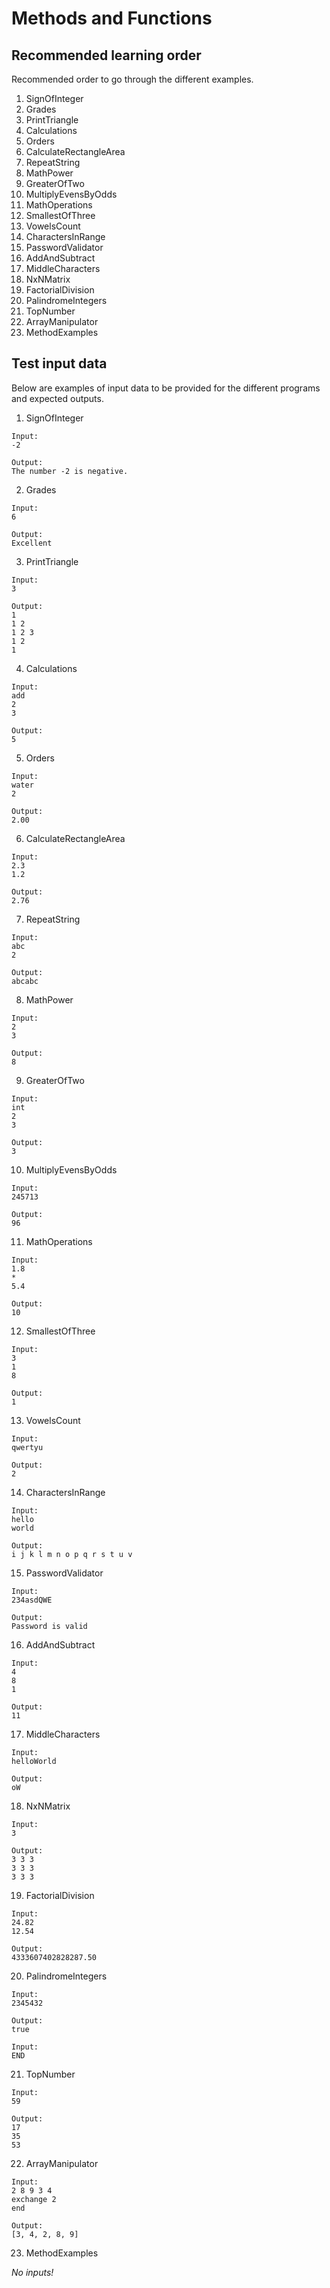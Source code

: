 # Methods and Functions

## Recommended learning order

Recommended order to go through the different examples.

1. SignOfInteger
2. Grades
3. PrintTriangle
4. Calculations
5. Orders
6. CalculateRectangleArea
7. RepeatString
8. MathPower
9. GreaterOfTwo
10. MultiplyEvensByOdds
11. MathOperations
12. SmallestOfThree
13. VowelsCount
14. CharactersInRange
15. PasswordValidator
16. AddAndSubtract
17. MiddleCharacters
18. NxNMatrix
19. FactorialDivision
20. PalindromeIntegers
21. TopNumber
22. ArrayManipulator
23. MethodExamples

## Test input data

Below are examples of input data to be provided for the different programs and expected outputs.

1. SignOfInteger

```
Input:
-2

Output:
The number -2 is negative.
```

2. Grades

```
Input:
6

Output:
Excellent
```

3. PrintTriangle

```
Input:
3

Output:
1
1 2
1 2 3
1 2
1
```

4. Calculations

```
Input:
add
2
3

Output:
5
```

5. Orders

```
Input:
water
2

Output:
2.00
```

6. CalculateRectangleArea

```
Input:
2.3
1.2

Output:
2.76
```

7. RepeatString

```
Input:
abc
2

Output:
abcabc
```

8. MathPower

```
Input:
2
3

Output:
8
```

9. GreaterOfTwo

```
Input:
int
2
3

Output:
3
```

10. MultiplyEvensByOdds

```
Input:
245713

Output:
96
```

11. MathOperations

```
Input:
1.8
*
5.4

Output:
10
```

12. SmallestOfThree

```
Input:
3
1
8

Output:
1
```

13. VowelsCount

```
Input:
qwertyu

Output:
2
```

14. CharactersInRange

```
Input:
hello
world

Output:
i j k l m n o p q r s t u v
```

15. PasswordValidator

```
Input:
234asdQWE

Output:
Password is valid
```

16. AddAndSubtract

```
Input:
4
8
1

Output:
11
```

17. MiddleCharacters

```
Input:
helloWorld

Output:
oW
```

18. NxNMatrix

```
Input:
3

Output:
3 3 3
3 3 3
3 3 3
```

19. FactorialDivision

```
Input:
24.82
12.54

Output:
4333607402828287.50
```

20. PalindromeIntegers

```
Input:
2345432

Output:
true

Input:
END
```

21. TopNumber

```
Input:
59

Output:
17
35
53
```

22. ArrayManipulator

```
Input:
2 8 9 3 4
exchange 2
end

Output:
[3, 4, 2, 8, 9]
```

23. MethodExamples

_No inputs!_

